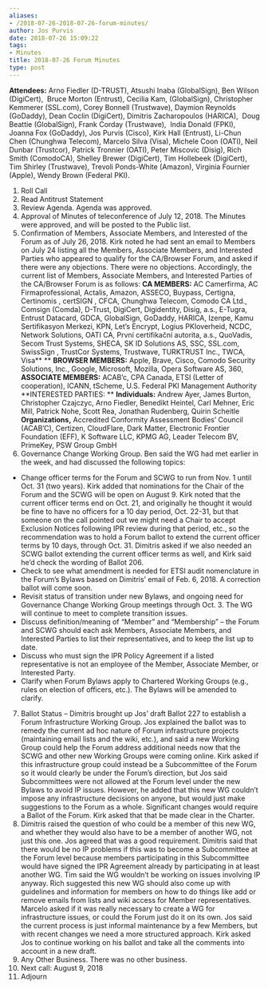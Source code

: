 ```yaml
---
aliases:
- /2018-07-26-2018-07-26-forum-minutes/
author: Jos Purvis
date: 2018-07-26 15:09:22
tags:
- Minutes
title: 2018-07-26 Forum Minutes
type: post
---
```


**Attendees:** Arno Fiedler (D-TRUST), Atsushi Inaba (GlobalSign), Ben Wilson (DigiCert),  Bruce Morton (Entrust), Cecilia Kam, (GlobalSign), Christopher Kemmerer (SSL.com), Corey Bonnell (Trustwave), Daymion Reynolds (GoDaddy), Dean Coclin (DigiCert), Dimitris Zacharopoulos (HARICA),  Doug Beattie (GlobalSign), Frank Corday (Trustwave),  India Donald (FPKI), Joanna Fox (GoDaddy), Jos Purvis (Cisco), Kirk Hall (Entrust), Li-Chun Chen (Chunghwa Telecom), Marcelo Silva (Visa), Michele Coon (OATI), Neil Dunbar (Trustcor), Patrick Tronnier (OATI), Peter Miscovic (Disig), Rich Smith (ComodoCA), Shelley Brewer (DigiCert), Tim Hollebeek (DigiCert), Tim Shirley (Trustwave), Trevoli Ponds-White (Amazon), Virginia Fournier (Apple), Wendy Brown (Federal PKI).

1. Roll Call
1. Read Antitrust Statement
1. Review Agenda. Agenda was approved.
1. Approval of Minutes of teleconference of July 12, 2018. The Minutes were approved, and will be posted to the Public list.
1. Confirmation of Members, Associate Members, and Interested of the Forum as of July 26, 2018. Kirk noted he had sent an email to Members on July 24 listing all the Members, Associate Members, and Interested Parties who appeared to qualify for the CA/Browser Forum, and asked if there were any objections. There were no objections. Accordingly, the current list of Members, Associate Members, and Interested Parties of the CA/Browser Forum is as follows:
   **CA MEMBERS:** AC Camerfirma, AC Firmaprofessional, Actalis, Amazon, ASSECO, Buypass, Certigna, Certinomis , certSIGN , CFCA, Chunghwa Telecom, Comodo CA Ltd., Comsign (Comda), D-Trust, DigiCert, Digidentity, Disig, a.s., E-Tugra, Entrust Datacard, GDCA, GlobalSign, GoDaddy, HARICA, Izenpe, Kamu Sertifikasyon Merkezi, KPN, Let’s Encrypt, Logius PKIoverheid, NCDC, Network Solutions, OATI CA, První certifikační autorita, a.s., QuoVadis, Secom Trust Systems, SHECA, SK ID Solutions AS, SSC, SSL.com, SwissSign , TrustCor Systems, Trustwave, TURKTRUST Inc., TWCA, Visa**
   ** **BROWSER MEMBERS:** Apple, Brave, Cisco, Comodo Security Solutions, Inc., Google, Microsoft, Mozilla, Opera Software AS, 360,
   **ASSOCIATE MEMBERS:** ACAB’c, CPA Canada, ETSI (Letter of cooperation), ICANN, tScheme, U.S. Federal PKI Management Authority
   **INTERESTED PARTIES:
   ** **Individuals:** Andrew Ayer, James Burton, Christopher Czajczyc, Arno Fiedler, Benedikt Heintel, Carl Mehner, Eric Mill, Patrick Nohe, Scott Rea, Jonathan Rudenberg, Quirin Scheitle
   **Organizations,** Accredited Conformity Assessment Bodies’ Council (ACAB’C), Certizen, CloudFlare, Dark Matter, Electronic Frontier Foundation (EFF), K Software LLC, KPMG AG, Leader Telecom BV, PrimeKey, PSW Group GmbH
1. Governance Change Working Group. Ben said the WG had met earlier in the week, and had discussed the following topics:

- Change officer terms for the Forum and SCWG to run from Nov. 1 until Oct. 31 (two years). Kirk added that nominations for the Chair of the Forum and the SCWG will be open on August 9. Kirk noted that the current officer terms end on Oct. 21, and originally he thought it would be fine to have no officers for a 10 day period, Oct. 22-31, but that someone on the call pointed out we might need a Chair to accept Exclusion Notices following IPR review during that period, etc., so the recommendation was to hold a Forum ballot to extend the current officer terms by 10 days, through Oct. 31. Dimitris asked if we also needed an SCWG ballot extending the current officer terms as well, and Kirk said he’d check the wording of Ballot 206.
- Check to see what amendment is needed for ETSI audit nomenclature in the Forum’s Bylaws based on Dimitris’ email of Feb. 6, 2018. A correction ballot will come soon.
- Revisit status of transition under new Bylaws, and ongoing need for Governance Change Working Group meetings through Oct. 3. The WG will continue to meet to complete transition issues.
- Discuss definition/meaning of “Member” and “Membership” – the Forum and SCWG should each ask Members, Associate Members, and Interested Parties to list their representatives, and to keep the list up to date.
- Discuss who must sign the IPR Policy Agreement if a listed representative is not an employee of the Member, Associate Member, or Interested Party.
- Clarify when Forum Bylaws apply to Chartered Working Groups (e.g., rules on election of officers, etc.). The Bylaws will be amended to clarify.

7. Ballot Status – Dimitris brought up Jos’ draft Ballot 227 to establish a Forum Infrastructure Working Group. Jos explained the ballot was to remedy the current ad hoc nature of Forum infrastructure projects (maintaining email lists and the wiki, etc.), and said a new Working Group could help the Forum address additional needs now that the SCWG and other new Working Groups were coming online. Kirk asked if this infrastructure group could instead be a Subcommittee of the Forum so it would clearly be under the Forum’s direction, but Jos said Subcommittees were not allowed at the Forum level under the new Bylaws to avoid IP issues. However, he added that this new WG couldn’t impose any infrastructure decisions on anyone, but would just make suggestions to the Forum as a whole. Significant changes would require a Ballot of the Forum. Kirk asked that that be made clear in the Charter.
1. Dimitris raised the question of who could be a member of this new WG, and whether they would also have to be a member of another WG, not just this one. Jos agreed that was a good requirement. Dimitris said that there would be no IP problems if this was to become a Subcommittee at the Forum level because members participating in this Subcommittee would have signed the IPR Agreement already by participating in at least another WG. Tim said the WG wouldn’t be working on issues involving IP anyway.
   Rich suggested this new WG should also come up with guidelines and information for members on how to do things like add or remove emails from lists and wiki access for Member representatives. Marcelo asked if it was really necessary to create a WG for infrastructure issues, or could the Forum just do it on its own. Jos said the current process is just informal maintenance by a few Members, but with recent changes we need a more structured approach. Kirk asked Jos to continue working on his ballot and take all the comments into account in a new draft.
1. Any Other Business. There was no other business.
1. Next call: August 9, 2018
1. Adjourn